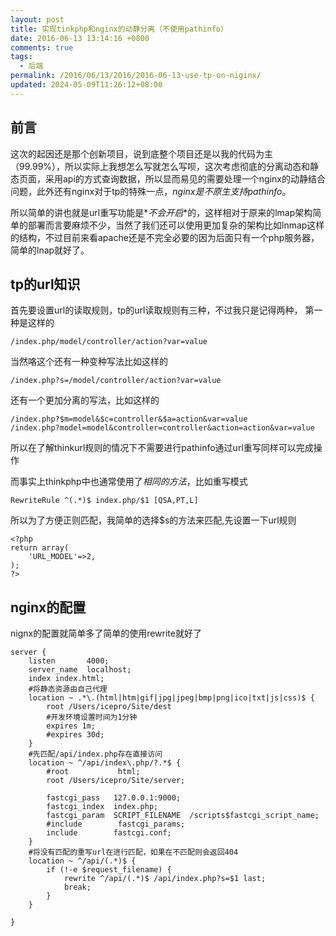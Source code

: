 ```yaml
---
layout: post
title: 实现tinkphp和nginx的动静分离（不使用pathinfo）
date: 2016-06-13 13:14:16 +0800
comments: true
tags:
  - 后端
permalink: /2016/06/13/2016/2016-06-13-use-tp-on-niginx/
updated: 2024-05-09T11:26:12+08:00
---
```


## 前言 

这次的起因还是那个创新项目，说到底整个项目还是以我的代码为主（99.99%），所以实际上我想怎么写就怎么写呗，这次考虑彻底的分离动态和静态页面，采用api的方式查询数据，所以显而易见的需要处理一个nginx的动静结合问题，此外还有nginx对于tp的特殊一点，*nginx是不原生支持pathinfo*。

所以简单的讲也就是url重写功能是*_不会开启_*的，这样相对于原来的lmap架构简单的部署而言要麻烦不少，当然了我们还可以使用更加复杂的架构比如lnmap这样的结构，不过目前来看apache还是不完全必要的因为后面只有一个php服务器，简单的lnap就好了。

## tp的url知识

首先要设置url的读取规则，tp的url读取规则有三种，不过我只是记得两种，
第一种是这样的

```
/index.php/model/controller/action?var=value
```

当然咯这个还有一种变种写法比如这样的

```
/index.php?s=/model/controller/action?var=value
```

还有一个更加分离的写法，比如这样的

```
/index.php?$m=model&$c=controller&$a=action&var=value
/index.php?model=model&controller=controller&action=action&var=value
```

所以在了解thinkurl规则的情况下不需要进行pathinfo通过url重写同样可以完成操作

而事实上thinkphp中也通常使用了*相同的方法*，比如重写模式

```
RewriteRule ^(.*)$ index.php/$1 [QSA,PT,L]
```

所以为了方便正则匹配，我简单的选择$s的方法来匹配,先设置一下url规则

```
<?php
return array(
	'URL_MODEL'=>2, 
); 
?>
```

## nginx的配置

nignx的配置就简单多了简单的使用rewrite就好了

```nginx
server {
	listen       4000;
	server_name  localhost;
	index index.html;
	#将静态资源由自己代理
	location ~ .*\.(html|htm|gif|jpg|jpeg|bmp|png|ico|txt|js|css)$ {
		root /Users/icepro/Site/dest
		#开发环境设置时间为1分钟
		expires 1m;
		#expires 30d;
	}
	#先匹配/api/index.php存在直接访问
    location ~ ^/api/index\.php/?.*$ {
        #root           html;
        root /Users/icepro/Site/server;
        
        fastcgi_pass   127.0.0.1:9000;
        fastcgi_index  index.php;
        fastcgi_param  SCRIPT_FILENAME  /scripts$fastcgi_script_name;
        #include        fastcgi_params;
        include        fastcgi.conf;
    }
    #将没有匹配的重写url在进行匹配，如果在不匹配则会返回404
    location ~ ^/api/(.*)$ {
        if (!-e $request_filename) {
            rewrite ^/api/(.*)$ /api/index.php?s=$1 last;
            break;
        }
    }

}
```
